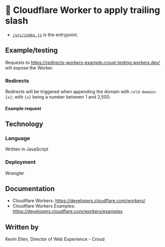 # 👷 Cloudflare Worker to apply trailing slash

* [`/src/index.js`](https://github.com/croud-web-experience/public/blob/master/redirects-workers-example/src/index.js) is the entrypoint.

## Example/testing
Requests to https://redirects-workers-example.croud-testing.workers.dev/ will expose the Worker.

### Redirects
Redirects will be triggered when appending the domain with `/old-domain-{x}`; with `{x}` being a number between 1 and 2,500.

#### Example request


## Technology
### Language
Written in JavaScript

### Deployment
Wrangler

## Documentation
* Cloudflare Workers: https://developers.cloudflare.com/workers/
* Cloudflare Workers Examples: https://developers.cloudflare.com/workers/examples

## Written by
Kevin Ellen, Director of Web Experience - Croud